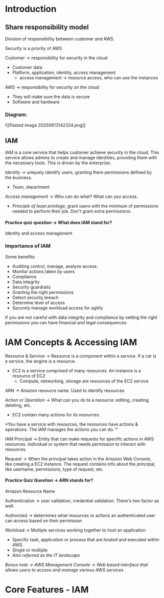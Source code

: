 # Introduction
## Share responsibility model
Division of responsibility between customer and AWS. 

Security is a priority of AWS 

Customer -> responsibility for security *in* the cloud
- Customer data
- Platform, application, identity, access management 
	- access management -> resource access, who can use the instances 


AWS -> responsibility for security *on* the cloud 
- They will make sure the data is secure 
- Software and hardware 

### Diagram:

![[Pasted image 20250613142324.png]]
## IAM

IAM is a core service that helps customer achieve security in the cloud. This service allows admins to create and manage identities, providing them with the necessary tools. This is driven by the enterprise.

*Identity* -> uniquely identify users, granting them permissions defined by the business. 
- Team, department

*Access management* -> Who can do what? What can you access.
- *Principle of least privilege*, grant users with the minimum of permissions needed to perform their job. Don't grant extra permissions. 

#### Practice quiz question -> What does IAM stand for?
Identity and access management 

### Importance of IAM

Some benefits:
- Auditing control, manage, analyze access. 
- Monitor actions taken by users
- Compliance
- Data integrity
- Security guardrails
- Granting the right permissions
- Detect security breach
- Determine level of access 
- Securely manage workload access for agility 

If you are not careful with data integrity and compliance by setting the right permissions you can have financial and legal consequences 



# IAM Concepts & Accessing IAM 

Resource & Service -> Resource is a component within a service. If a car is a service, the engine is a resource. 
- EC2 is a service comprised of many resources. An instance is a resource of EC2 
	- Compute, networking, storage are resources of the EC2 service 

ARN -> Amazon resource name. Used to identify resources 

*Action or Operation* -> What can you do to a resource: editing, creating, deleting, etc. 
- EC2 contain many actions for its resources. 

*You have a service with resources, the resources have actions & operations. The IAM manages the actions you can do. *

IAM Principal -> Entity that can make requests for specific actions in AWS resources. Individual or system that needs permission to interact with resources. 

Request -> When the principal takes action in the Amazon Web Console, like creating a EC2 instance. The request contains info about the principal, like username, permissions, type of request, etc. 
#### Practice Quiz Question -> ARN stands for?
Amazon Resource Name

Authentication -> user validation, credential validation. There's two factor as well. 

Authorized -> determines what resources or actions an authenticated user can access based on their permission

Workload -> Multiple services working together to host an application 
- Specific task, application or process that are hosted and executed within AWS. 
- Single or multiple 
- *Also referred as the IT landscape*

*Bonus note -> AWS Management Console -> Web based interface that allows users to access and manage various AWS services*

# Core Features - IAM 